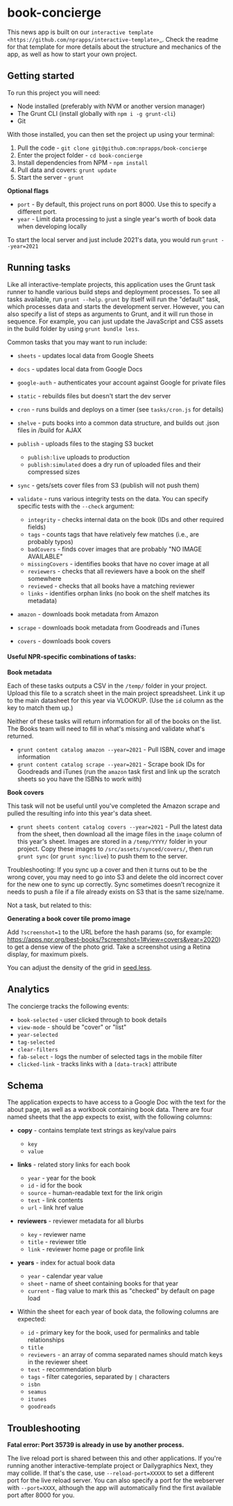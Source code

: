 book-concierge
======================================================

This news app is built on our `interactive template <https://github.com/nprapps/interactive-template>`_. Check the readme for that template for more details about the structure and mechanics of the app, as well as how to start your own project.

Getting started
---------------

To run this project you will need:

* Node installed (preferably with NVM or another version manager)
* The Grunt CLI (install globally with ``npm i -g grunt-cli``)
* Git

With those installed, you can then set the project up using your terminal:

1. Pull the code - ``git clone git@github.com:nprapps/book-concierge``
2. Enter the project folder - ``cd book-concierge``
3. Install dependencies from NPM - ``npm install``
4. Pull data and covers: ``grunt update``
5. Start the server - ``grunt``

**Optional flags**

* `port` - By default, this project runs on port 8000. Use this to specify a different port.
* `year` - Limit data processing to just a single year's worth of book data when developing locally

To start the local server and just include 2021's data, you would run `grunt --year=2021`


Running tasks
-------------

Like all interactive-template projects, this application uses the Grunt task runner to handle various build steps and deployment processes. To see all tasks available, run ``grunt --help``. ``grunt`` by itself will run the "default" task, which processes data and starts the development server. However, you can also specify a list of steps as arguments to Grunt, and it will run those in sequence. For example, you can just update the JavaScript and CSS assets in the build folder by using ``grunt bundle less``.

Common tasks that you may want to run include:

* ``sheets`` - updates local data from Google Sheets
* ``docs`` - updates local data from Google Docs
* ``google-auth`` - authenticates your account against Google for private files
* ``static`` - rebuilds files but doesn't start the dev server
* ``cron`` - runs builds and deploys on a timer (see ``tasks/cron.js`` for details)
* ``shelve`` - puts books into a common data structure, and builds out .json files in /build for AJAX
* ``publish`` - uploads files to the staging S3 bucket

  * ``publish:live`` uploads to production
  * ``publish:simulated`` does a dry run of uploaded files and their compressed sizes

* ``sync`` - gets/sets cover files from S3 (publish will not push them)
* ``validate`` - runs various integrity tests on the data. You can specify specific tests with the ``--check`` argument:

  * ``integrity`` - checks internal data on the book (IDs and other required fields)
  * ``tags`` - counts tags that have relatively few matches (i.e., are probably typos)
  * ``badCovers`` - finds cover images that are probably "NO IMAGE AVAILABLE"
  * ``missingCovers`` - identifies books that have no cover image at all
  * ``reviewers`` - checks that all reviewers have a book on the shelf somewhere
  * ``reviewed`` - checks that all books have a matching reviewer
  * ``links`` - identifies orphan links (no book on the shelf matches its metadata)

* ``amazon`` - downloads book metadata from Amazon
* ``scrape`` - downloads book metadata from Goodreads and iTunes
* ``covers`` - downloads book covers

#### Useful NPR-specific combinations of tasks:

**Book metadata**

Each of these tasks outputs a CSV in the `/temp/` folder in your project. Upload this file to a scratch sheet in the main project spreadsheet. Link it up to the main datasheet for this year via VLOOKUP. (Use the `id` column as the key to match them up.)

Neither of these tasks will return information for all of the books on the list. The Books team will need to fill in what's missing and validate what's returned.

* ``grunt content catalog amazon --year=2021`` - Pull ISBN, cover and image information
* ``grunt content catalog scrape --year=2021`` - Scrape book IDs for Goodreads and iTunes (run the `amazon` task first and link up the scratch sheets so you have the ISBNs to work with)

**Book covers**

This task will not be useful until you've completed the Amazon scrape and pulled the resulting info into this year's data sheet.

* ``grunt sheets content catalog covers --year=2021`` - Pull the latest data from the sheet, then download all the image files in the `image` column of this year's sheet. Images are stored in a `/temp/YYYY/` folder in your project. Copy these images to `/src/assets/synced/covers/`, then run ``grunt sync`` (or ``grunt sync:live``) to push them to the server.

Troubleshooting: If you sync up a cover and then it turns out to be the wrong cover, you may need to go into S3 and delete the old incorrect cover for the new one to sync up correctly. Sync sometimes doesn’t recognize it needs to push a file if a file already exists on S3 that is the same size/name.

Not a task, but related to this:

**Generating a book cover tile promo image**

Add `?screenshot=1` to the URL before the hash params (so, for example: https://apps.npr.org/best-books/?screenshot=1#view=covers&year=2020) to get a dense view of the photo grid. Take a screenshot using a Retina display, for maximum pixels.

You can adjust the density of the grid in [seed.less](https://github.com/nprapps/book-concierge/blob/master/src/css/seed.less#L40-L53).

Analytics
---------

The concierge tracks the following events:

* ``book-selected`` - user clicked through to book details
* ``view-mode`` - should be "cover" or "list"
* ``year-selected``
* ``tag-selected``
* ``clear-filters``
* ``fab-select`` - logs the number of selected tags in the mobile filter
* ``clicked-link`` - tracks links with a ``[data-track]`` attribute

Schema
------

The application expects to have access to a Google Doc with the text for the about page, as well as a workbook containing book data. There are four named sheets that the app expects to exist, with the following columns:

* **copy** - contains template text strings as key/value pairs

  * ``key``
  * ``value``

* **links** - related story links for each book

  * ``year`` - year for the book
  * ``id`` - id for the book
  * ``source`` - human-readable text for the link origin
  * ``text`` - link contents
  * ``url`` - link href value

* **reviewers** - reviewer metadata for all blurbs

  * ``key`` - reviewer name
  * ``title`` - reviewer title
  * ``link`` - reviewer home page or profile link

* **years** - index for actual book data

  * ``year`` - calendar year value
  * ``sheet`` - name of sheet containing books for that year
  * ``current`` - flag value to mark this as "checked" by default on page load

* Within the sheet for each year of book data, the following columns are expected:

  * ``id`` - primary key for the book, used for permalinks and table relationships
  * ``title``
  * ``reviewers`` - an array of comma separated names should match keys in the reviewer sheet
  * ``text`` - recommendation blurb
  * ``tags`` - filter categories, separated by ``|`` characters
  * ``isbn``
  * ``seamus``
  * ``itunes``
  * ``goodreads``

Troubleshooting
---------------

**Fatal error: Port 35739 is already in use by another process.**

The live reload port is shared between this and other applications. If you're running another interactive-template project or Dailygraphics Next, they may collide. If that's the case, use ``--reload-port=XXXXX`` to set a different port for the live reload server. You can also specify a port for the webserver with ``--port=XXXX``, although the app will automatically find the first available port after 8000 for you.
